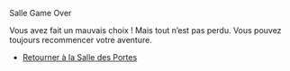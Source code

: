 Salle Game Over

Vous avez fait un mauvais choix !
Mais tout n’est pas perdu. Vous pouvez toujours recommencer votre aventure.

- [Retourner à la Salle des Portes](https://github.com/WilsonUCA/Labyrinthe-sens-dessus-dessous/blob/main/index.md)